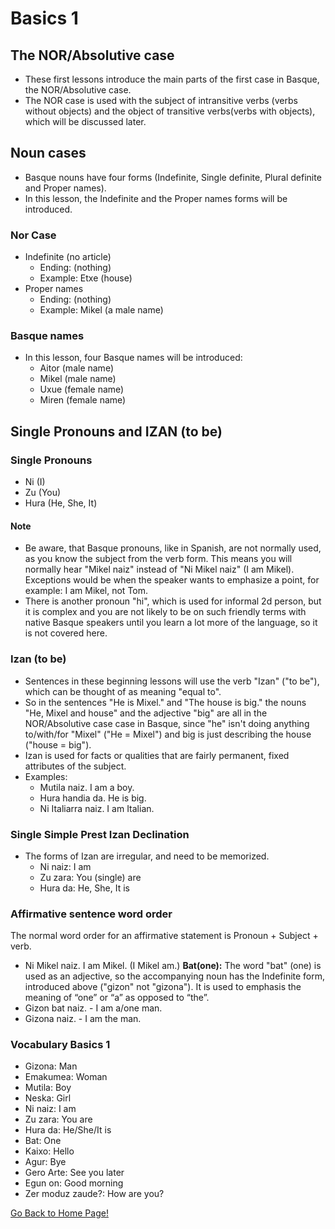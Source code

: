 # Basics 1
## The NOR/Absolutive case
*   These first lessons introduce the main parts of the first case in Basque, the NOR/Absolutive case.
*   The NOR case is used with the subject of intransitive verbs (verbs without objects) and the object of transitive verbs(verbs with objects), which will be discussed later.

## Noun cases
*   Basque nouns have four forms (Indefinite, Single definite, Plural definite and Proper names).
*   In this lesson, the Indefinite and the Proper names forms will be introduced.

### Nor Case
*   Indefinite (no article)
    *   Ending: (nothing)
    *   Example: Etxe (house)
*   Proper names
    *   Ending: (nothing)
    *   Example: Mikel (a male name)

### Basque names
*   In this lesson, four Basque names will be introduced:
    *   Aitor (male name)
    *   Mikel (male name)
    *   Uxue (female name)
    *   Miren (female name)

## Single Pronouns and IZAN (to be)
### Single Pronouns
*   Ni (I)
*   Zu (You)
*   Hura (He, She, It)

#### Note
*   Be aware, that Basque pronouns, like in Spanish, are not normally used, as you know the subject from the verb form. This means you will normally hear "Mikel naiz" instead of "Ni Mikel naiz" (I am Mikel). Exceptions would be when the speaker wants to emphasize a point, for example: I am Mikel, not Tom.
*   There is another pronoun "hi", which is used for informal 2d person, but it is complex and you are not likely to be on such friendly terms with native Basque speakers until you learn a lot more of the language, so it is not covered here.

### Izan (to be)
*   Sentences in these beginning lessons will use the verb "Izan" ("to be"), which can be thought of as meaning "equal to".
*   So in the sentences "He is Mixel." and "The house is big." the nouns "He, Mixel and house" and the adjective "big" are all in the NOR/Absolutive case case in Basque, since "he" isn't doing anything to/with/for "Mixel" ("He = Mixel") and big is just describing the house ("house = big").
*   Izan is used for facts or qualities that are fairly permanent, fixed attributes of the subject.
*   Examples:
    *   Mutila naiz. I am a boy.
    *   Hura handia da. He is big.
    *   Ni Italiarra naiz. I am Italian.

### Single Simple Prest Izan Declination
*   The forms of Izan are irregular, and need to be memorized.
    *   Ni naiz: I am
    *   Zu zara: You (single) are
    *   Hura da: He, She, It is

### Affirmative sentence word order
The normal word order for an affirmative statement is Pronoun + Subject + verb.
+ Ni Mikel naiz. I am Mikel. (I Mikel am.)
__Bat(one):__ The word "bat" (one) is used as an adjective, so the accompanying noun has the Indefinite form, introduced above ("gizon" not "gizona"). It is used to emphasis the meaning of “one” or “a” as opposed to “the”.
+ Gizon bat naiz. - I am a/one man.
+ Gizona naiz. - I am the man.

### Vocabulary Basics 1
*   Gizona: Man
*   Emakumea: Woman
*   Mutila: Boy
*   Neska: Girl
*   Ni naiz: I am
*   Zu zara: You are
*   Hura da: He/She/It is
*   Bat: One
*   Kaixo: Hello
*   Agur: Bye
*   Gero Arte: See you later
*   Egun on: Good morning
*   Zer moduz zaude?: How are you?

[ Go Back to Home Page!](..)
